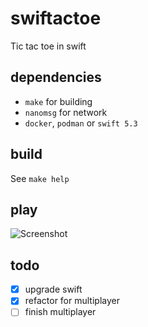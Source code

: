 # swiftactoe

Tic tac toe in swift

## dependencies

- `make` for building
- `nanomsg` for network
- `docker`, `podman` or `swift 5.3`

## build

See `make help`

## play

![Screenshot](swiftactoe.gif?raw=true "Demo")

## todo

- [x] upgrade swift
- [x] refactor for multiplayer
- [ ] finish multiplayer
